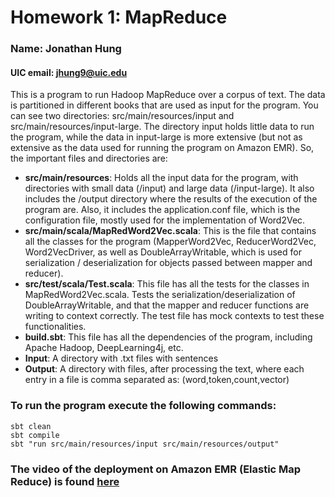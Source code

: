 # Homework 1: MapReduce
### Name: Jonathan Hung

#### UIC email: jhung9@uic.edu

This is a program to run Hadoop MapReduce over a corpus of text. The data is partitioned in different books that are
used as input for the program. You can see two directories: src/main/resources/input and src/main/resources/input-large.
The directory input holds little data to run the program, while the data in input-large is more extensive (but not as
extensive as the data used for running the program on Amazon EMR). So, the important files and directories are:

- **src/main/resources**: Holds all the input data for the program, with directories with small data (/input) and large data
(/input-large). It also includes the /output directory where the results of the execution of the program are. Also,
it includes the application.conf file, which is the configuration file, mostly used for the implementation of Word2Vec.
- **src/main/scala/MapRedWord2Vec.scala**: This is the file that contains all the classes for the program (MapperWord2Vec, 
ReducerWord2Vec, Word2VecDriver, as well as DoubleArrayWritable, which is used for serialization
/ deserialization for objects passed between mapper and reducer).
- **src/test/scala/Test.scala**: This file has all the tests for the classes in MapRedWord2Vec.scala. Tests the
serialization/deserialization of DoubleArrayWritable, and that the mapper and reducer functions are writing
to context correctly. The test file has mock contexts to test these functionalities.
- **build.sbt**: This file has all the dependencies of the program, including Apache Hadoop, DeepLearning4j, etc.
- **Input**: A directory with .txt files with sentences
- **Output**: A directory with files, after processing the text, where each entry in a file is comma separated as:
(word,token,count,vector)
### To run the program execute the following commands:
```
sbt clean
sbt compile
sbt "run src/main/resources/input src/main/resources/output"
```

### The video of the deployment on Amazon EMR (Elastic Map Reduce) is found [here](https://youtu.be/qI8PZPiBnFM)